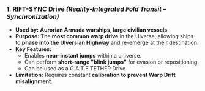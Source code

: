 ### **1. RIFT-SYNC Drive** _(Reality-Integrated Fold Transit – Synchronization)_

- **Used by:** **Aurorian Armada warships, large civilian vessels**
- **Purpose:** The **most common warp drive** in the Ulverse, allowing ships to **phase into the Ulversian Highway** and re-emerge at their destination.
- **Key Features:**
  - Enables **near-instant jumps** within a universe.
  - Can perform **short-range "blink jumps"** for evasion or repositioning.
  - Can be used as a G.A.T.E TETHER Drive
- **Limitation:** Requires constant **calibration to prevent Warp Drift misalignment**.
